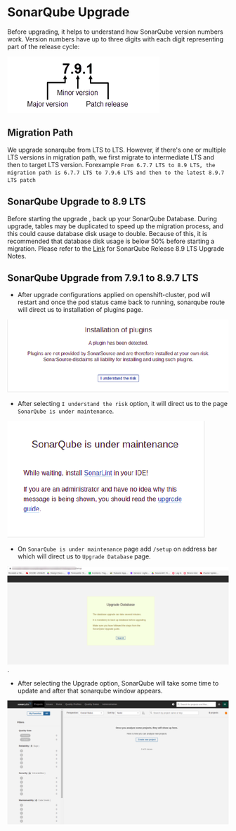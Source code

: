 # SonarQube Upgrade

Before upgrading, it helps to understand how SonarQube version numbers work. Version numbers have up to three digits with each digit representing part of the release cycle:

![Sonarqube-version-format](./images/Sonarqube-version-format.png)

## Migration Path

We upgrade sonarqube from LTS to LTS. However, if there's one or multiple LTS versions in migration path, we first migrate to intermediate LTS and then to target LTS version. Forexample
`From 6.7.7 LTS to 8.9 LTS, the migration path is 6.7.7 LTS to 7.9.6 LTS and then to the latest 8.9.7 LTS patch`

## SonarQube Upgrade to 8.9 LTS

Before starting the upgrade , back up your SonarQube Database. During upgrade, tables may be duplicated to speed up the migration process, and this could cause database disk usage to double. Because of this, it is recommended that database disk usage is below 50% before starting a migration. 
Please refer to the [Link](https://docs.sonarqube.org/8.9/setup/upgrade-notes/) for SonarQube Release 8.9 LTS Upgrade Notes.

## SonarQube Upgrade from 7.9.1 to 8.9.7 LTS

- After upgrade configurations applied on openshift-cluster, pod will restart and once the pod status came back to running, sonarqube route will direct us to installation of plugins page.

![installation-of-plugins](./images/installation-of-plugins.png)

- After selecting `I understand the risk` option, it will direct us to the page `SonarQube is under maintenance`.

![sonarqube-maintenance](./images/sonarqube-maintenance.png)

- On `SonarQube is under maintenance` page add `/setup` on address bar which will direct us to `Upgrade Database` page.

![upgrade-database](./images/upgrade-database.png).

- After selecting the Upgrade option, SonarQube will take some time to update and after that sonarqube window appears.

![SonarQube](./images/SonarQube.png)



